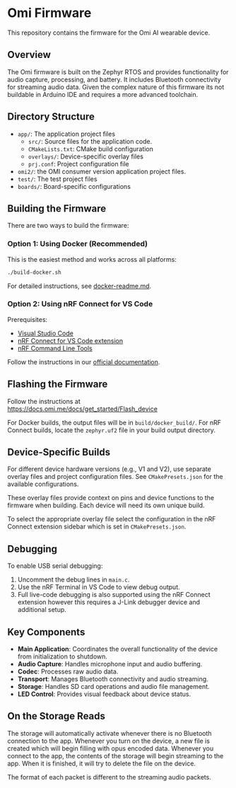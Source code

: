 # Omi Firmware

This repository contains the firmware for the Omi AI wearable device.

## Overview

The Omi firmware is built on the Zephyr RTOS and provides functionality for audio capture, processing, and battery. It includes Bluetooth connectivity for streaming audio data. Given the complex nature of this firmware its not buildable in Arduino IDE and requires a more advanced toolchain.

## Directory Structure

- `app/`: The application project files
    - `src/`: Source files for the application code.
    - `CMakeLists.txt`: CMake build configuration
    - `overlays/`: Device-specific overlay files
    - `prj.conf`: Project configuration file
- `omi2/`: the OMI consumer version application project files.
- `test/`: The test project files
- `boards/`: Board-specific configurations

## Building the Firmware

There are two ways to build the firmware:

### Option 1: Using Docker (Recommended)

This is the easiest method and works across all platforms:

```bash
./build-docker.sh
```

For detailed instructions, see [docker-readme.md](./docker-readme.md).

### Option 2: Using nRF Connect for VS Code

Prerequisites:
- [Visual Studio Code](https://code.visualstudio.com/)
- [nRF Connect for VS Code extension](https://marketplace.visualstudio.com/items?itemName=NordicSemiconductor.nrf-connect-for-visual-studio-code)
- [nRF Command Line Tools](https://www.nordicsemi.com/Software-and-tools/Development-Tools/nRF-Command-Line-Tools/Download)

Follow the instructions in our [official documentation](https://docs.omi.me/docs/developer/Compile_firmware).

## Flashing the Firmware

Follow the instructions at https://docs.omi.me/docs/get_started/Flash_device

For Docker builds, the output files will be in `build/docker_build/`.
For nRF Connect builds, locate the `zephyr.uf2` file in your build output directory.

## Device-Specific Builds

For different device hardware versions (e.g., V1 and V2), use separate overlay files and project configuration files. See `CMakePresets.json` for the available configurations.

These overlay files provide context on pins and device functions to the firmware when building. Each device will need its own unique build.

To select the appropriate overlay file select the configuration in the nRF Connect extension sidebar which is set in `CMakePresets.json`.

## Debugging

To enable USB serial debugging:

1. Uncomment the debug lines in `main.c`.
2. Use the nRF Terminal in VS Code to view debug output.
3. Full live-code debugging is also supported using the nRF Connect extension however this requires a J-Link debugger device and additional setup.

## Key Components

- **Main Application**: Coordinates the overall functionality of the device from initialization to shutdown.
- **Audio Capture**: Handles microphone input and audio buffering.
- **Codec**: Processes raw audio data.
- **Transport**: Manages Bluetooth connectivity and audio streaming.
- **Storage**: Handles SD card operations and audio file management.
- **LED Control**: Provides visual feedback about device status.

## On the Storage Reads

The storage will automatically activate whenever there is no Bluetooth connection to the app. Whenever you turn on the device, a new file is created which
will begin filling with opus encoded data. Whenever you connect to the app, the contents of the storage will begin streaming to the app. When it is finished, it will try to delete the file on the device.

The format of each packet is different to the streaming audio packets.
